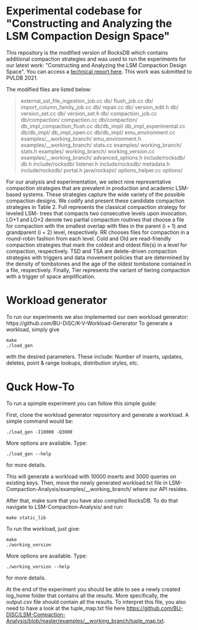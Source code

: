 <H1> Experimental codebase for "Constructing and Analyzing the LSM Compaction Design Space" </H1>

This repository is the modified version of RocksDB which contains additional compaction strategies and was used to run the experiments for our latest work: "Constructing and Analyzing the LSM Compaction Design Space". You can access a [technical report here](https://disc-projects.bu.edu/documents/DiSC-TR-LSM-Compaction-Analysis.pdf). This work was submitted to PVLDB 2021.

The modified files are listed below:

> external_sst_file_ingestion_job.cc db/ 
> flush_job.cc db/ 
> import_column_family_job.cc db/ 
> repair.cc db/ 
> version_edit.h db/ 
> version_set.cc db/ 
> version_set.h db/ 
> compaction_job.cc db/compaction/ 
> compaction.cc db/compaction/ 
> db_impl_compaction_flush.cc db/db_impl/ 
> db_impl_experimental.cc db/db_impl/ 
> db_impl_open.cc db/db_impl/ 
> emu_environment.cc examples/__working_branch/ 
> emu_environment.h examples/__working_branch/ 
> stats.cc examples/ working_branch/ 
> stats.h examples/ working_branch/
> working_version.cc examples/__working_branch/ 
> advanced_options.h include/rocksdb/
> db.h include/rocksdb/
> listener.h include/rocksdb/
> metadata.h include/rocksdb/
> portal.h java/rocksjni/
> options_helper.cc options/


For our analysis and experimentation, we select nine representative compaction strategies that are prevalent in production and academic LSM-based systems. These strategies capture the wide variety of the possible compaction designs. We codify and present these candidate compaction strategies in Table 2. Full represents the classical compaction strategy for leveled LSM- trees that compacts two consecutive levels upon invocation. LO+1 and LO+2 denote two partial compaction routines that choose a file for compaction with the smallest overlap with files in the parent (i + 1) and grandparent (i + 2) level, respectively. RR chooses files for compaction in a round-robin fashion from each level. Cold and Old are read-friendly compaction strategies that mark the coldest and oldest file(s) in a level for compaction, respectively. TSD and TSA are delete-driven compaction strategies with triggers and data movement policies that are determined by the density of tombstones and the age of the oldest tombstone contained in a file, respectively. Finally, Tier represents the variant of tiering compaction with a trigger of space amplification.

<H1> Workload generator </H1>
To run our experiments we also implemented our own workload generator: https://github.com/BU-DiSC/K-V-Workload-Generator
To generate a workload, simply give 

```
make
./load_gen
```

with the desired parameters. These include: Number of inserts, updates, deletes, point & range lookups, distribution styles, etc. 

<H1> Quck How-To </H1>
To run a spimple experiment you can follow this simple guide:

First, clone the workload generator reposirtory and generate a workload. A simple command would be: 

```
./load_gen -I10000 -Q3000
```

More options are available. Type:

```
./load_gen --help 
```

for more details.

This will generate a workload with 10000 inserts and 3000 queries on existing keys. 
Then, move the newly generated workload.txt file in LSM-Compaction-Analysis/examples/__working_branch/ where our API resides. 

After that, make sure that you have also compiled RocksDB. To do that navigate to LSM-Compaction-Analysis/ and run:
```
make static_lib
```

To run the workload, just give:

```
make
./working_version
```

More options are available. Type:

```
./working_version --help 
```

for more details.

At the end of the experiment you should be able to see a newly created log_home folder that contains all the results. More specifically, the output.csv file should contain all the results. To interpret this file, you also need to have a look at the tuple_map.txt file here https://github.com/BU-DiSC/LSM-Compaction-Analysis/blob/master/examples/__working_branch/tuple_map.txt. 
